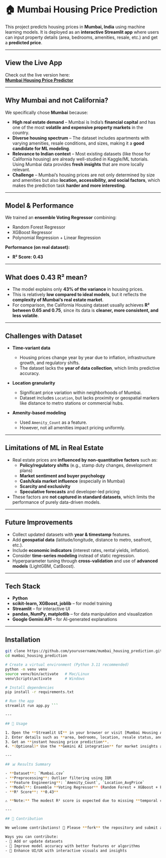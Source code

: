 # 🏠 Mumbai Housing Price Prediction

This project predicts housing prices in **Mumbai, India** using machine learning models. It is deployed as an **interactive Streamlit app** where users can input property details (area, bedrooms, amenities, resale, etc.) and get a **predicted price**.

---

##  View the Live App
Check out the live version here:  
**[Mumbai Housing Price Predictor](https://mumbaihousing.streamlit.app/)**

---

##  Why Mumbai and not California?

We specifically chose **Mumbai** because:

- **High real estate demand** – Mumbai is India’s **financial capital** and has one of the most **volatile and expensive property markets** in the country.  
- **Diverse housing spectrum** – The dataset includes apartments with varying amenities, resale conditions, and sizes, making it a **good candidate for ML modeling**.  
- **Relevance to Indian context** – Most existing datasets (like those for California housing) are already well-studied in Kaggle/ML tutorials. Using Mumbai data provides **fresh insights** that are more locally relevant.  
- **Challenge** – Mumbai’s housing prices are not only determined by size and amenities but also **location, accessibility, and social factors**, which makes the prediction task **harder and more interesting**.  

---

##  Model & Performance

We trained an **ensemble Voting Regressor** combining:

- Random Forest Regressor  
- XGBoost Regressor  
- Polynomial Regression + Linear Regression  

**Performance (on real dataset):** 
- **R² Score: 0.43**

---

##  What does 0.43 R² mean?

- The model explains only **43% of the variance** in housing prices.  
- This is relatively **low compared to ideal models**, but it reflects the **complexity of Mumbai’s real estate market**.  
- For comparison, the California Housing dataset usually achieves **R² between 0.65 and 0.75**, since its data is **cleaner, more consistent, and less volatile**.

---

##  Challenges with Dataset

- **Time-variant data**  
  - Housing prices change year by year due to inflation, infrastructure growth, and regulatory shifts.  
  - The dataset lacks the **year of data collection**, which limits predictive accuracy.

- **Location granularity**  
  - Significant price variation within neighborhoods of Mumbai.  
  - Dataset includes `Location`, but lacks proximity or geospatial markers like distance to metro stations or commercial hubs.

- **Amenity-based modeling**  
  - Used `Amenity_Count` as a feature.  
  - However, not all amenities impact pricing uniformly.

---

##  Limitations of ML in Real Estate

- Real estate prices are **influenced by non-quantitative factors** such as:
  - **Policy/regulatory shifts** (e.g., stamp duty changes, development plans)
  - **Market sentiment and buyer psychology**
  - **Cash/kala market influence** (especially in Mumbai)
  - **Scarcity and exclusivity**
  - **Speculative forecasts** and developer-led pricing
- These factors are **not captured in standard datasets**, which limits the performance of purely data-driven models.

---

##  Future Improvements

- Collect updated datasets with **year & timestamp** features.  
- Add **geospatial data** (latitude/longitude, distance to metro, seafront, etc.).  
- Include **economic indicators** (interest rates, rental yields, inflation).  
- Consider **time-series modeling** instead of static regression.  
- Hyperparameter tuning through **cross-validation** and use of **advanced models** (LightGBM, CatBoost).

---

##  Tech Stack

- **Python**  
- **scikit-learn, XGBoost, joblib** – for model training  
- **Streamlit** – for interactive UI  
- **pandas, NumPy, matplotlib** – for data manipulation and visualization  
- **Google Gemini API** – for AI-generated explanations

---

##  Installation

```bash
git clone https://github.com/yourusername/mumbai_housing_prediction.git
cd mumbai_housing_prediction

# Create a virtual environment (Python 3.11 recommended)
python -m venv venv
source venv/bin/activate   # Mac/Linux
venv\Scripts\activate      # Windows

# Install dependencies
pip install -r requirements.txt

# Run the app
streamlit run app.py ```

---

## 🎯 Usage

1. Open the **Streamlit UI** in your browser or visit [Mumbai Housing App](https://mumbaihousing.streamlit.app/).  
2. Enter details such as **area, bedrooms, location, resale status, and amenities**.  
3. Get an **instant housing price prediction**.  
4. *(Optional)* Use the **Gemini AI integration** for market insights and explanations.  

---

## 📊 Results Summary

- **Dataset**: `Mumbai.csv`  
- **Preprocessing**: Outlier filtering using IQR  
- **Feature Engineering**: `Amenity_Count`, `Location_AvgPrice`  
- **Model**: Ensemble **Voting Regressor** (Random Forest + XGBoost + Polynomial Regression + Linear Regression)  
- **R² Score**: **0.43**  

⚠️ **Note:** The modest R² score is expected due to missing **temporal context** (no year info) and the **volatile nature** of Mumbai’s housing market.  

---

## 🤝 Contribution

We welcome contributions! 🎉 Please **fork** the repository and submit a **pull request**.  

Ways you can contribute:  
- 📌 Add or update datasets  
- 📌 Improve model accuracy with better features or algorithms  
- 📌 Enhance UI/UX with interactive visuals and insights  
